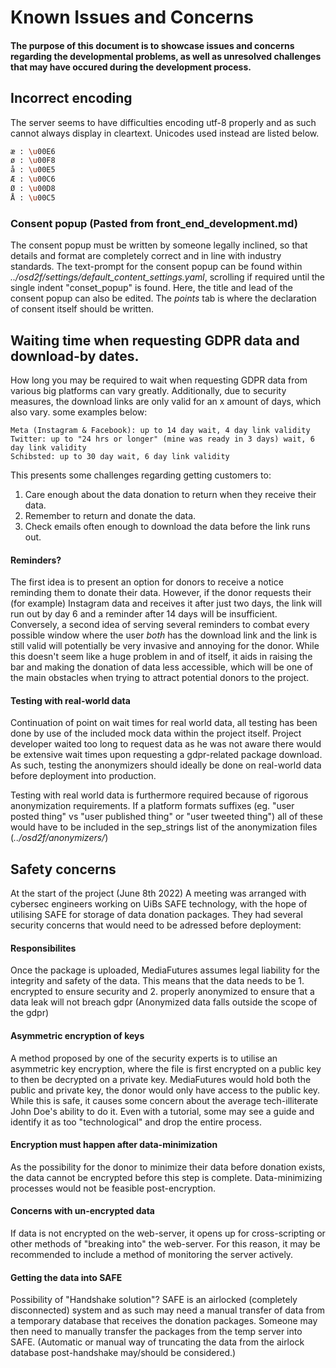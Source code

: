 # Known Issues and Concerns

#### The purpose of this document is to showcase issues and concerns regarding the developmental problems, as well as unresolved challenges that may have occured during the development process.

## Incorrect encoding
The server seems to have difficulties encoding utf-8 properly and as such cannot always display in cleartext. Unicodes used
instead are listed below. 

```bash
æ : \u00E6
ø : \u00F8
å : \u00E5
Æ : \u00C6
Ø : \u00D8
Å : \u00C5
```

### Consent popup (Pasted from front_end_development.md)
The consent popup must be written by someone legally inclined, so that details and format are completely correct
and in line with industry standards. The text-prompt for the consent popup can be found within 
*../osd2f/settings/default_content_settings.yaml*, scrolling if required until the single indent "conset_popup" 
is found. Here, the title and lead of the consent popup can also be edited. The *points* tab is where the declaration
of consent itself should be written.

## Waiting time when requesting GDPR data and download-by dates.

How long you may be required to wait when requesting GDPR data from various big platforms can vary greatly.
Additionally, due to security measures, the download links are only valid for an x amount of days, which
also vary. some examples below:
```
Meta (Instagram & Facebook): up to 14 day wait, 4 day link validity
Twitter: up to "24 hrs or longer" (mine was ready in 3 days) wait, 6 day link validity
Schibsted: up to 30 day wait, 6 day link validity
```

This presents some challenges regarding getting customers to:
1. Care enough about the data donation to return when they receive their data.
2. Remember to return and donate the data.
3. Check emails often enough to download the data before the link runs out. 

#### Reminders?
The first idea is to present an option for donors to receive a notice reminding them to donate their data. 
However, if the donor requests their (for example) Instagram data and receives it after just two days, the
link will run out by day 6 and a reminder after 14 days will be insufficient. 
Conversely, a second idea of serving several reminders to combat every possible window where the user 
*both* has the download link and the link is still valid will potentially be very invasive and annoying
for the donor. While this doesn't seem like a huge problem in and of itself, it aids in raising the bar and
making the donation of data less accessible, which will be one of the main obstacles when trying to attract
potential donors to the project.

#### Testing with real-world data
Continuation of point on wait times for real world data, all testing has been done by use of the included mock 
data within the project itself. Project developer waited too long to request data as he was not aware there would be
extensive wait times upon requesting a gdpr-related package download. As such, testing the anonymizers should
ideally be done on real-world data before deployment into production.

Testing with real world data is furthermore required because of rigorous anonymization requirements. If a platform
formats suffixes (eg. "user posted thing" vs "user published thing" or "user tweeted thing") all of these would
have to be included in the sep_strings list of the anonymization files (*../osd2f/anonymizers/*)

## Safety concerns
At the start of the project (June 8th 2022) A meeting was arranged with cybersec engineers working on UiBs 
SAFE technology, with the hope of utilising SAFE for storage of data donation packages. They had several
security concerns that would need to be adressed before deployment:

#### Responsibilites
Once the package is uploaded, MediaFutures assumes legal liability for the integrity and safety of the data.
This means that the data needs to be 1. encrypted to ensure security and 2. properly anonymized to ensure
that a data leak will not breach gdpr (Anonymized data falls outside the scope of the gdpr)


#### Asymmetric encryption of keys
A method proposed by one of the security experts is to utilise an asymmetric key encryption, where the file
is first encrypted on a public key to then be decrypted on a private key. MediaFutures would hold both 
the public and private key, the donor would only have access to the public key. While this is safe,
it causes some concern about the average tech-illiterate John Doe's ability to do it. Even with a
tutorial, some may see a guide and identify it as too "technological" and drop the entire process.

#### Encryption must happen after data-minimization
As the  possibility for the donor to minimize their data before donation exists, the data
cannot be encrypted before this step is complete. Data-minimizing processes would not be feasible 
post-encryption.

#### Concerns with un-encrypted data
If data is not encrypted on the web-server, it opens up for cross-scripting or other methods of "breaking
into" the web-server. For this reason, it may be recommended to include a method of monitoring the server
actively.

#### Getting the data into SAFE
Possibility of "Handshake solution"? SAFE is an airlocked (completely disconnected) system and as such may
need a manual transfer of data from a temporary database that receives the donation packages. Someone may
then need to manually transfer the packages from the temp server into SAFE. (Automatic or manual way of truncating
the data from the airlock database post-handshake may/should be considered.)